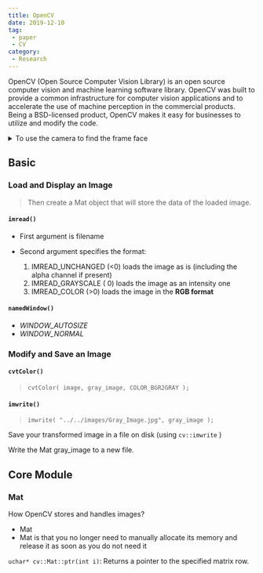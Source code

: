 ```yaml
---
title: OpenCV
date: 2019-12-10
tag:
 - paper
 - CV
category:
 - Research
---
```


OpenCV (Open Source Computer Vision Library) is an open source computer vision and machine learning software library. OpenCV was built to provide a common infrastructure for computer vision applications and to accelerate the use of machine perception in the commercial products.
Being a BSD-licensed product, OpenCV makes it easy for businesses to utilize and modify the code.

<details><summary>To use the camera to find the frame face</summary>

```python
video_capture = cv2.VideoCapture(0)
process_this_frame = True
while True:
    # Grab a single frame of video
    ret, frame = video_capture.read()

    # Resize frame of video to 1/4 size for faster face recognition processing
    small_frame = cv2.resize(frame, (0, 0), fx=0.25, fy=0.25)

    # Convert the image from BGR color (which OpenCV uses) to RGB color (which face_recognition uses)
    rgb_small_frame = small_frame[:, :, ::-1]

    # Only process every other frame of video to save time
    if process_this_frame:
        # Find all the faces and face encodings in the current frame of video
        f_face_locations = face_recognition.face_locations(rgb_small_frame)
        f_face_encodings = face_recognition.face_encodings(
            rgb_small_frame, f_face_locations)
        # print(f_face_encodings)
        for f_face_encoding in f_face_encodings:
            match = face_recognition.compare_faces(face_encodings, f_face_encoding, 0.4)
            print(match)
            for (i, name) in enumerate(face_correct_names):
                if match[i]:
                    print(face_correct_names[i])
    process_this_frame = not process_this_frame
    cv2.imshow('Video2', frame)
    # Hit 'q' on the keyboard to quit!
    if cv2.waitKey(1) & 0xFF == ord('q'):
        break

video_capture.release()
cv2.destroyAllWindows()
```

</details>

## Basic

### Load and Display an Image

> Then create a Mat object that will store the data of the loaded image.

#### `imread()`

- First argument is filename

- Second argument specifies the format:
    1. IMREAD_UNCHANGED (<0) loads the image as is (including the alpha channel if present)
    2. IMREAD_GRAYSCALE ( 0) loads the image as an intensity one
    3. IMREAD_COLOR (>0) loads the image in the **RGB format**

#### `namedWindow()`

- *WINDOW_AUTOSIZE*
- *WINDOW_NORMAL*

### Modify and Save an Image

#### `cvtColor()`

 > `cvtColor( image, gray_image, COLOR_BGR2GRAY );`

#### `imwrite()`

> `imwrite( "../../images/Gray_Image.jpg", gray_image );`

Save your transformed image in a file on disk (using `cv::imwrite` )

Write the Mat gray_image to a new file.

## Core Module

### Mat

How OpenCV stores and handles images?

- Mat
- Mat is that you no longer need to manually allocate its memory and release it as soon as you do not need it

`uchar* cv::Mat::ptr(int i)`: Returns a pointer to the specified matrix row.